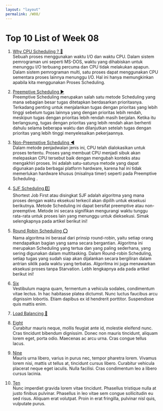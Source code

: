 ```yaml
---
layout: "layout"
permalink: /W08/
---
```


# Top 10 List of Week 08

1. [Why CPU Scheduling ? 📅](https://www.geeksforgeeks.org/cpu-scheduling-in-operating-systems/)<br>
Sebuah proses menggunakan waktu I/O dan waktu CPU. Dalam sistem pemrograman uni seperti MS-DOS, waktu yang dihabiskan untuk menunggu I/O terbuang percuma dan CPU tidak melakukan apapun. Dalam sistem pemrograman multi, satu proses dapat menggunakan CPU sementara proses lainnya menunggu I/O. Hal ini hanya memungkinkan apabila kita menggunakan Proses Scheduling.

2. [Preemptive Scheduling ▶](https://www.guru99.com/preemptive-vs-non-preemptive-scheduling.html)<br>
Preemptive Scheduling merupakan salah satu metode Scheduling yang mana sebagian besar tugas ditetapkan berdasarkan prioritasnya. Terkadang penting untuk menjalankan tugas dengan prioritas yang lebih tinggi sebelum tugas lainnya yang dengan prioritas lebih rendah, meskipun tugas dengan prioritas lebih rendah masih berjalan. Ketika itu berlangsung, tugas dengan prioritas yang lebih rendah akan berhenti dahulu selama beberapa waktu dan dilanjutkan setelah tugas dengan prioritas yang lebih tinggi menyelesaikan pekerjaannya.

3. [Non-Preemptive Scheduling ◀](https://www.javatpoint.com/os-non-preemptive-priority-scheduling)<br>
Dalam metode penjadwalan jenis ini, CPU telah dialokasikan untuk proses tertentu. Proses yang membuat CPU menjadi sibuk akan melepaskan CPU tersebut baik dengan mengubah konteks atau mengakhiri proses. Ini adalah satu-satunya metode yang dapat digunakan pada berbagai platform hardware, karena hal ini tidak memerlukan hardware khusus (misalnya timer) seperti pada Preemptive Scheduling .

4. [SJF Scheduling 1️⃣](https://www.guru99.com/shortest-job-first-sjf-scheduling.html)<br>
Shortest Job First atau disingkat SJF adalah algoritma yang mana proses dengan waktu eksekusi terkecil akan dipilih untuk eksekusi berikutnya. Metode Scheduling ini dapat bersifat preemptive atau non-preemptive. Metode ini secara signifikan mengurangi waktu tunggu rata-rata untuk proses lain yang menunggu untuk dieksekusi. Simak selengkapnya pada artikel berikut ini!

5. [Round Robin Scheduling ⭕](https://www.guru99.com/round-robin-scheduling-example.html)<br>
Nama algoritma ini berasal dari prinsip round-robin, yaitu setiap orang mendapatkan bagian yang sama secara bergantian. Algoritma ini merupakan Scheduling yang tertua dan yang paling sederhana, yang sering digunakan dalam multitasking. Dalam Round-robin Scheduling, setiap tugas yang sudah siap akan dijalankan secara bergiliran dalam antrian siklik pada waktu yang terbatas. Algoritma ini juga menawarkan eksekusi proses tanpa Starvation. Lebh lengkapnya ada pada artikel berikut ini!

6. [Six](https://en.wikipedia.org/wiki/6)<br>
Vestibulum magna quam, fermentum a vehicula sodales, condimentum vitae lectus.
In hac habitasse platea dictumst.
Nunc luctus faucibus arcu dignissim lobortis.
Etiam dapibus ex id hendrerit porttitor.
Suspendisse quis mattis enim.

7. [Load Balancing 🔄](https://www.citrix.com/en-in/solutions/app-delivery-and-security/load-balancing/what-is-load-balancing.html)<br>


8. [Eight](https://en.wikipedia.org/wiki/8)<br>
Curabitur mauris neque, mollis feugiat ante id, molestie eleifend nunc.
Cras tincidunt bibendum dignissim.
Donec non mauris tincidunt, aliquam lorem eget, porta odio.
Maecenas ac arcu urna.
Cras congue tellus lacus.

9. [Nine](https://en.wikipedia.org/wiki/9)<br>
Mauris urna libero, varius in purus nec, tempor pharetra lorem.
Vivamus lorem nisi, mattis ut tellus at, tincidunt cursus libero.
Curabitur vehicula placerat neque eget iaculis.
Nulla facilisi.
Cras condimentum leo a libero cursus lacinia.

10. [Ten](https://en.wikipedia.org/wiki/10)<br>
Nunc imperdiet gravida lorem vitae tincidunt. 
Phasellus tristique nulla at justo finibus pulvinar.
Phasellus in leo vitae sem congue sollicitudin eu sed risus.
Aliquam erat volutpat.
Proin in erat fringilla, pulvinar nisl quis, vulputate purus.
